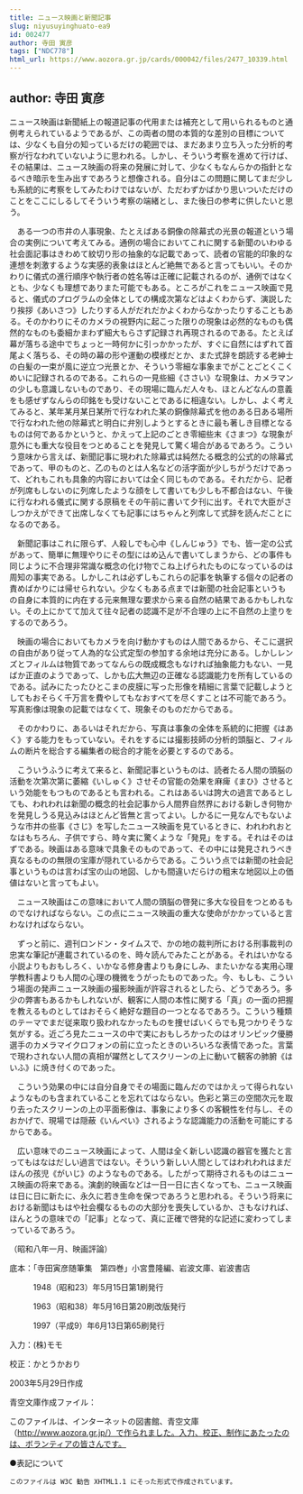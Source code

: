 ```yaml
---
title: ニュース映画と新聞記事
slug: niyusuyinghuato-ea9
id: 002477
author: 寺田 寅彦
tags: ["NDC778"]
html_url: https://www.aozora.gr.jp/cards/000042/files/2477_10339.html
---
```


## author: 寺田 寅彦

ニュース映画は新聞紙上の報道記事の代用または補充として用いられるものと通例考えられているようであるが、この両者の間の本質的な差別の目標については、少なくも自分の知っているだけの範囲では、まだあまり立ち入った分析的考察が行なわれていないように思われる。しかし、そういう考察を進めて行けば、その結果は、ニュース映画の将来の発展に対して、少なくもなんらかの指針となるべき暗示を生み出すであろうと想像される。自分はこの問題に関してまだ少しも系統的に考察をしてみたわけではないが、ただわずかばかり思いついただけのことをここにしるしてそういう考察の端緒とし、また後日の参考に供したいと思う。

　ある一つの市井の人事現象、たとえばある銅像の除幕式の光景の報道という場合の実例について考えてみる。通例の場合においてこれに関する新聞のいわゆる社会面記事はきわめて紋切り形の抽象的な記載であって、読者の官能的印象的な連想を刺激するような実感的表象はほとんど絶無であると言ってもいい。そのかわりに儀式の進行順序や執行者の姓名等は正確に記載されるのが、通例ではなくとも、少なくも理想でありまた可能でもある。ところがこれをニュース映画で見ると、儀式のプログラムの全体としての構成次第などはよくわからず、演説したり挨拶《あいさつ》したりする人がだれだかよくわからなかったりすることもある。そのかわりにそのカメラの視野内に起こった限りの現象は必然的なものも偶然的なものも委細かまわず細大もらさず記録され再現されるのである。たとえば幕が落ちる途中でちょっと一時何かに引っかかったが、すぐに自然にはずれて首尾よく落ちる、その時の幕の形や運動の模様だとか、また式辞を朗読する老紳士の白髪の一束が風に逆立つ光景とか、そういう零細な事象までがことごとくこくめいに記録されるのである。これらの一見些細《ささい》な現象は、カメラマンの少しも意識しないものであり、その現場に臨んだ人々も、ほとんどなんの意義をも感ぜずなんらの印銘をも受けないことであるに相違ない。しかし、よく考えてみると、某年某月某日某所で行なわれた某の銅像除幕式を他のある日ある場所で行なわれた他の除幕式と明白に弁別しようとするときに最も著しき目標となるものは何であるかというと、かえって上記のごとき零細些末《さまつ》な現象が意外にも重大な役目をつとめることを発見して驚く場合があるであろう。こういう意味から言えば、新聞記事に現われた除幕式は純然たる概念的公式的の除幕式であって、甲のものと、乙のものとは人名などの活字面が少しちがうだけであって、どれもこれも具象的内容においては全く同じものである。それだから、記者が列席もしないのに列席したような顔をして書いても少しも不都合はない、午後に行なわれる儀式に関する原稿をその午前に書いて夕刊に出す。それで大臣がさしつかえができて出席しなくても記事にはちゃんと列席して式辞を読んだことになるのである。

　新聞記事はこれに限らず、人殺しでも心中《しんじゅう》でも、皆一定の公式があって、簡単に無理やりにその型にはめ込んで書いてしまうから、どの事件も同じように不合理非常識な概念の化け物でこね上げられたものになっているのは周知の事実である。しかしこれは必ずしもこれらの記事を執筆する個々の記者の責めばかりには帰せられない。少なくもある点までは新聞の社会記事というもの自身に本質的に内在する元来無理な要求から来る自然の結果であるかもしれない。その上にかてて加えて往々記者の認識不足が不合理の上に不自然の上塗りをするのであろう。

　映画の場合においてもカメラを向け動かすものは人間であるから、そこに選択の自由があり従って人為的な公式定型の参加する余地は充分にある。しかしレンズとフィルムは物質であってなんらの既成概念もなければ抽象能力もない、一見ばか正直のようであって、しかも広大無辺の正確なる認識能力を所有しているのである。試みにたったひとこまの皮膜に写った形像を精細に言葉で記載しようとしてもおそらく千万言を費やしてもなおすべてを尽くすことは不可能であろう。写真影像は現象の記載ではなくて、現象そのものだからである。

　そのかわりに、あるいはそれだから、写真は事象の全体を系統的に把握《はあく》する能力をもっていない。それをするには撮影技師の分析的頭脳と、フィルムの断片を総合する編集者の総合的才能を必要とするのである。

　こういうふうに考えて来ると、新聞記事というものは、読者たる人間の頭脳の活動を次第次第に萎縮《いしゅく》させその官能の効果を麻痺《まひ》させるという効能をもつものであるとも言われる。これはあるいは誇大の過言であるとしても、われわれは新聞の概念的社会記事から人間界自然界における新しき何物かを発見しうる見込みはほとんど皆無と言ってよい。しかるに一見なんでもないような市井の些事《さじ》を写したニュース映画を見ているときに、われわれおとなはもちろん、子供ですら、時々実に驚くような「発見」をする。それはそのはずである。映画はある意味で具象そのものであって、その中には発見されうべき真なるものの無限の宝庫が隠れているからである。こういう点では新聞の社会記事というものは言わば宝の山の地図、しかも間違いだらけの粗末な地図以上の価値はないと言ってもよい。

　ニュース映画はこの意味において人間の頭脳の啓発に多大な役目をつとめるものでなければならない。この点にニュース映画の重大な使命がかかっていると言わなければならない。

　ずっと前に、週刊ロンドン・タイムスで、かの地の裁判所における刑事裁判の忠実な筆記が連載されているのを、時々読んでみたことがある。それはいかなる小説よりもおもしろく、いかなる修身書よりも身にしみ、またいかなる実用心理学教科書よりも人間の心理の機微をうがったものであった。今、もしも、こういう場面の発声ニュース映画の撮影映画が許容されるとしたら、どうであろう。多少の弊害もあるかもしれないが、観客に人間の本性に関する「真」の一面の把握を教えるものとしてはおそらく絶好な題目の一つとなるであろう。こういう種類のテーマでまだ従来取り扱われなかったものを捜せばいくらでも見つかりそうな気がする。近ごろ見たニュースの中で実におもしろかったのはオリンピック優勝選手のカメラマイクロフォンの前に立ったときのいろいろな表情であった。言葉で現わされない人間の真相が躍然としてスクリーンの上に動いて観客の肺腑《はいふ》に焼き付くのであった。

　こういう効果の中には自分自身でその場面に臨んだのではかえって得られないようなものも含まれていることを忘れてはならない。色彩と第三の空間次元を取り去ったスクリーンの上の平面影像は、事象により多くの客観性を付与し、そのおかげで、現場では隠蔽《いんぺい》されるような認識能力の活動を可能にするからである。

　広い意味でのニュース映画によって、人間は全く新しい認識の器官を獲たと言ってもはなはだしい過言ではない。そういう新しい人間としてはわれわれはまだほんの孩児《がいじ》のようなものである。したがって期待されるものはニュース映画の将来である。演劇的映画などは一日一日に古くなっても、ニュース映画は日に日に新たに、永久に若き生命を保つであろうと思われる。そういう将来における新聞はもはや社会欄なるものの大部分を喪失しているか、さもなければ、ほんとうの意味での「記事」となって、真に正確で啓発的な記述に変わってしまっているであろう。

（昭和八年一月、映画評論）













底本：「寺田寅彦随筆集　第四巻」小宮豊隆編、岩波文庫、岩波書店


　　　1948（昭和23）年5月15日第1刷発行

　　　1963（昭和38）年5月16日第20刷改版発行

　　　1997（平成9）年6月13日第65刷発行

入力：(株)モモ

校正：かとうかおり

2003年5月29日作成

青空文庫作成ファイル：

このファイルは、インターネットの図書館、青空文庫（http://www.aozora.gr.jp/）で作られました。入力、校正、制作にあたったのは、ボランティアの皆さんです。











●表記について


	このファイルは W3C 勧告 XHTML1.1 にそった形式で作成されています。